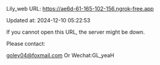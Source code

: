 Lily_web URL: https://ae6d-61-165-102-156.ngrok-free.app

Updated at: 2024-12-10 05:22:53

If you cannot open this URL, the server might be down.

Please contact: 

goley04@foxmail.com Or Wechat:GL_yeaH